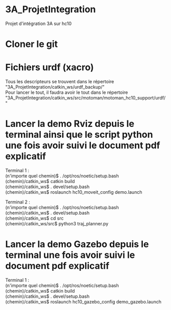 # 3A_ProjetIntegration
Projet d'intégration 3A sur hc10

# Cloner le git



# Fichiers urdf (xacro)

Tous les descripteurs se trouvent dans le répertoire "3A_ProjetIntegration/catkin_ws/urdf_backup/"  
Pour lancer le tout, il faudra avoir le tout dans le répertoire "3A_ProjetIntegration/catkin_ws/src/motoman/motoman_hc10_support/urdf/"  

# Lancer la demo Rviz depuis le terminal ainsi que le script python une fois avoir suivi le document pdf explicatif

Terminal 1 :  
(n'importe quel chemin)$ . /opt/ros/noetic/setup.bash  
(chemin)/catkin_ws$ catkin build  
(chemin)/catkin_ws$ . devel/setup.bash  
(chemin)/catkin_ws$ roslaunch hc10_moveit_config demo.launch  

Terminal 2 :  
(n'importe quel chemin)$ . /opt/ros/noetic/setup.bash  
(chemin)/catkin_ws$ . devel/setup.bash  
(chemin)/catkin_ws$ cd src  
(chemin)/catkin_ws/src$ python3 traj_planner.py  

# Lancer la demo Gazebo depuis le terminal une fois avoir suivi le document pdf explicatif

Terminal 1 :  
(n'importe quel chemin)$ . /opt/ros/noetic/setup.bash  
(chemin)/catkin_ws$ catkin build  
(chemin)/catkin_ws$ . devel/setup.bash  
(chemin)/catkin_ws$ roslaunch hc10_gazebo_config demo_gazebo.launch  
